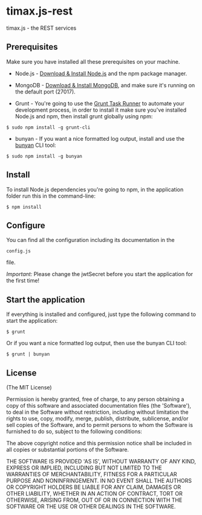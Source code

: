 # timax.js-rest
timax.js - the REST services

## Prerequisites
Make sure you have installed all these prerequisites on your machine.

* Node.js - [Download & Install Node.js](http://www.nodejs.org/download/) and the npm package manager.
* MongoDB - [Download & Install MongoDB](http://www.mongodb.org/downloads), and make sure it's running on the default port (27017).

* Grunt - You're going to use the [Grunt Task Runner](http://gruntjs.com/) to automate your development process, in order to install it make sure you've installed Node.js and npm, then install grunt globally using npm:

```
$ sudo npm install -g grunt-cli
```

* bunyan - If you want a nice formatted log output, install and use the [bunyan](https://github.com/trentm/node-bunyan) CLI tool:

```
$ sudo npm install -g bunyan
```

## Install
To install Node.js dependencies you're going to npm, in the application folder run this in the command-line:

```
$ npm install
```

## Configure
You can find all the configuration including its documentation in the 

```
config.js
```

file.

*Important:* Please change the jwtSecret before you start the application for the first time!

## Start the application
If everything is installed and configured, just type the following command to start the application:

```
$ grunt
```

Or if you want a nice formatted log output, then use the bunyan CLI tool:

```
$ grunt | bunyan
```

## License
(The MIT License)

Permission is hereby granted, free of charge, to any person obtaining
a copy of this software and associated documentation files (the
'Software'), to deal in the Software without restriction, including
without limitation the rights to use, copy, modify, merge, publish,
distribute, sublicense, and/or sell copies of the Software, and to
permit persons to whom the Software is furnished to do so, subject to
the following conditions:

The above copyright notice and this permission notice shall be
included in all copies or substantial portions of the Software.

THE SOFTWARE IS PROVIDED 'AS IS', WITHOUT WARRANTY OF ANY KIND,
EXPRESS OR IMPLIED, INCLUDING BUT NOT LIMITED TO THE WARRANTIES OF
MERCHANTABILITY, FITNESS FOR A PARTICULAR PURPOSE AND NONINFRINGEMENT.
IN NO EVENT SHALL THE AUTHORS OR COPYRIGHT HOLDERS BE LIABLE FOR ANY
CLAIM, DAMAGES OR OTHER LIABILITY, WHETHER IN AN ACTION OF CONTRACT,
TORT OR OTHERWISE, ARISING FROM, OUT OF OR IN CONNECTION WITH THE
SOFTWARE OR THE USE OR OTHER DEALINGS IN THE SOFTWARE.
